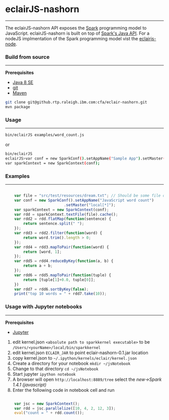 # eclairJS-nashorn 


----------


The eclairJS-nashorn API exposes the [Spark](http://spark.apache.org/) programming model to JavaScript.  eclairJS-nashorn is built on top of [Spark's Java API](http://spark.apache.org/docs/latest/api/java/index.html). For a nodeJS implmentation of the Spark programming model vist the [eclairjs-node](https://github.com/EclairJS/eclairjs-node).

### Build from source


----------
**Prerequisites**

 - [Java 8 SE](http://www.oracle.com/technetwork/java/javase/downloads/jdk8-downloads-2133151.html)
 - [git](http://git-scm.com/)
 - [Maven](https://maven.apache.org/)
 
```bash
git clone git@github.rtp.raleigh.ibm.com:cfa/eclair-nashorn.git
mvn package
```

### Usage


----------
```bash
bin/eclairJS examples/word_count.js
```

or
```bash
bin/eclairJS
eclairJS>var conf = new SparkConf().setAppName("Sample App").setMaster("local[*]"); 
var sparkContext = new SparkContext(conf);
```

### Examples
----------

```javascript

    var file = "src/test/resources/dream.txt"; // Should be some file on your system
    var conf = new SparkConf().setAppName("JavaScript word count")
                          .setMaster("local[*]"); 
    var sparkContext = new SparkContext(conf);
    var rdd = sparkContext.textFile(file).cache();
    var rdd2 = rdd.flatMap(function(sentence) {
        return sentence.split(" ");
    });
    var rdd3 = rdd2.filter(function(word) {
        return word.trim().length > 0;
    });
    var rdd4 = rdd3.mapToPair(function(word) {
        return [word, 1];
    });
    var rdd5 = rdd4.reduceByKey(function(a, b) {
        return a + b;
    });
    var rdd6 = rdd5.mapToPair(function(tuple) {
        return [tuple[1]+0.0, tuple[0]];
    })
    var rdd7 = rdd6.sortByKey(false);
    print("top 10 words = " + rdd7.take(10));

```

### Usage with Jupyter notebooks
----------
**Prerequisites**
- [Jupyter](http://jupyter.org/)
 
1. edit kernel.json ```<absolute path to sparkkernel executable>``` to be ```/Users/<yourName>/local/bin/sparkkernel```
2. edit kernel.json ```ECLAIR_JAR``` to point eclair-nashorn-0.1.jar location
3. copy kernel.json to ```~/.ipython/kernels/eclair/kernel.json```
4. Create a directory for your notebook ```mkdir ~/jsNotebook```
5. Change to that directory ```cd ~/jsNotebook```
6. Start jupyter ```ipython notebook```
7. A browser will open ```http://localhost:8889/tree``` select the *new->Spark 1.4.1 (javascript)*
8. Enter the following code in notebook cell and run

```javascript

    var jsc = new SparkContext();
    var rdd = jsc.parallelize([10, 4, 2, 12, 3]);
    eval("count = " + rdd.count());
    
```
